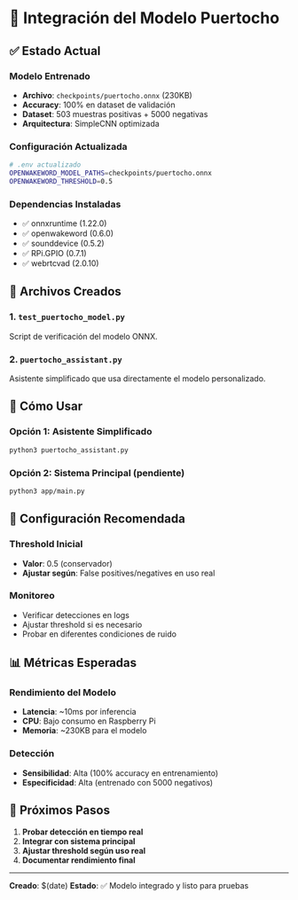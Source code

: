 # 🎯 Integración del Modelo Puertocho

## ✅ Estado Actual

### Modelo Entrenado
- **Archivo**: `checkpoints/puertocho.onnx` (230KB)
- **Accuracy**: 100% en dataset de validación
- **Dataset**: 503 muestras positivas + 5000 negativas
- **Arquitectura**: SimpleCNN optimizada

### Configuración Actualizada
```bash
# .env actualizado
OPENWAKEWORD_MODEL_PATHS=checkpoints/puertocho.onnx
OPENWAKEWORD_THRESHOLD=0.5
```

### Dependencias Instaladas
- ✅ onnxruntime (1.22.0)
- ✅ openwakeword (0.6.0)
- ✅ sounddevice (0.5.2)
- ✅ RPi.GPIO (0.7.1)
- ✅ webrtcvad (2.0.10)

## 🎯 Archivos Creados

### 1. `test_puertocho_model.py`
Script de verificación del modelo ONNX.

### 2. `puertocho_assistant.py`
Asistente simplificado que usa directamente el modelo personalizado.

## 🚀 Cómo Usar

### Opción 1: Asistente Simplificado
```bash
python3 puertocho_assistant.py
```

### Opción 2: Sistema Principal (pendiente)
```bash
python3 app/main.py
```

## 🔧 Configuración Recomendada

### Threshold Inicial
- **Valor**: 0.5 (conservador)
- **Ajustar según**: False positives/negatives en uso real

### Monitoreo
- Verificar detecciones en logs
- Ajustar threshold si es necesario
- Probar en diferentes condiciones de ruido

## 📊 Métricas Esperadas

### Rendimiento del Modelo
- **Latencia**: ~10ms por inferencia
- **CPU**: Bajo consumo en Raspberry Pi
- **Memoria**: ~230KB para el modelo

### Detección
- **Sensibilidad**: Alta (100% accuracy en entrenamiento)
- **Especificidad**: Alta (entrenado con 5000 negativos)

## 🎉 Próximos Pasos

1. **Probar detección en tiempo real**
2. **Integrar con sistema principal**
3. **Ajustar threshold según uso real**
4. **Documentar rendimiento final**

---
**Creado**: $(date)
**Estado**: ✅ Modelo integrado y listo para pruebas

